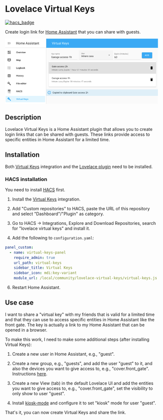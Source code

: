 # Lovelace Virtual Keys
[![hacs_badge](https://img.shields.io/badge/HACS-Custom-41BDF5.svg?style=for-the-badge)](https://github.com/hacs/integration)

Create login link for [Home Assistant](https://www.home-assistant.io/) that you can share with guests.

![image](images/screenshot1.png)

## Description

Lovelace Virtual Keys is a Home Assistant plugin that allows you to create login links that can be shared with guests. These links provide access to specific entities in Home Assistant for a limited time.

## Installation

Both [Virtual Keys](https://github.com/kcsoft/virtual-keys) integration and the [Lovelace plugin](https://github.com/kcsoft/lovelace-virtual-keys) need to be installed.

### HACS installation

You need to install [HACS](https://hacs.xyz/) first.

1. Install the [Virtual Keys](https://github.com/kcsoft/virtual-keys) integration.

2. Add "Custom repositories" to HACS, paste the URL of this repository and select "Dashboard"/"Plugin" as category.

3. Go to HACS -> Integrations, Explore and Download Repositories, search for "lovelace virtual keys" and install it.

4. Add the following to `configuration.yaml`:

```yaml
panel_custom:
  - name: virtual-keys-panel
    require_admin: true
    url_path: virtual-keys
    sidebar_title: Virtual Keys
    sidebar_icon: mdi:key-variant
    module_url: /local/community/lovelace-virtual-keys/virtual-keys.js
```

6. Restart Home Assistant.

## Use case

I want to share a "virtual key" with my friends that is valid for a limited time and that they can use to access specific entities in Home Assistant like the front gate. The key is actually a link to my Home Assistant that can be opened in a browser.

To make this work, I need to make some additional steps (after installing Virtual Keys):

1. Create a new user in Home Assistant, e.g., "guest".

2. Create a new group, e.g., "guests", and add the user "guest" to it, and also the devices you want to give access to, e.g., "cover.front_gate". Instructions [here](https://developers.home-assistant.io/blog/2019/03/11/user-permissions/).

3. Create a new View (tab) in the default Lovelace UI and add the entities you want to give access to, e.g., "cover.front_gate", set the visibility to only show to user "guest".

4. Install [kiosk-mode](https://github.com/NemesisRE/kiosk-mode) and configure it to set "kiosk" mode for user "guest".

That's it, you can now create Virtual Keys and share the link.
